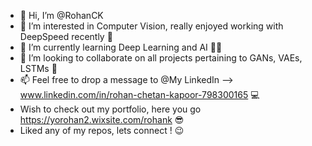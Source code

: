 - 👋 Hi, I’m @RohanCK
- 👀 I’m interested in Computer Vision, really enjoyed working with DeepSpeed recently :red_car:
- 🌱 I’m currently learning Deep Learning and AI :man_student:
- 💞️ I’m looking to collaborate on all projects pertaining to GANs, VAEs, LSTMs :star_struck:
- 📫 Feel free to drop a message to @My LinkedIn --> www.linkedin.com/in/rohan-chetan-kapoor-798300165 :computer:
- Wish to check out my portfolio, here you go https://yorohan2.wixsite.com/rohank :sunglasses:
- Liked any of my repos, lets connect ! :wink:


<!---
RohanCK/RohanCK is a ✨ special ✨ repository because its `README.md` (this file) appears on your GitHub profile.
You can click the Preview link to take a look at your changes.
--->
